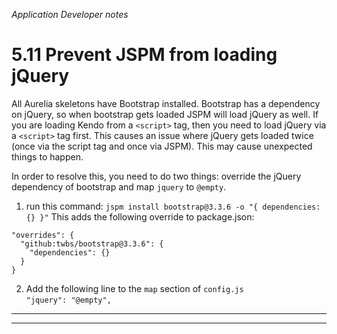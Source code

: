 _Application Developer notes_
# 5.11 Prevent JSPM from loading jQuery

All Aurelia skeletons have Bootstrap installed. Bootstrap has a dependency on jQuery, so when bootstrap gets loaded JSPM will load jQuery as well. If you are loading Kendo from a `<script>` tag, then you need to load jQuery via a `<script>` tag first. This causes an issue where jQuery gets loaded twice (once via  the script tag and once via JSPM). This may cause unexpected things to happen.

In order to resolve this, you need to do two things: override the jQuery dependency of bootstrap and map `jquery` to `@empty`.

1. run this command: `jspm install bootstrap@3.3.6 -o "{ dependencies: {} }"`
  This adds the following override to package.json:
  ```
  "overrides": {
    "github:twbs/bootstrap@3.3.6": {
      "dependencies": {}
    }
  }
  ```
2. Add the following line to the `map` section of `config.js`  
   `"jquery": "@empty",`
   
***
***